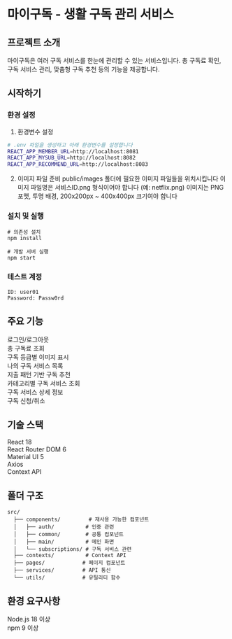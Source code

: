 # 마이구독 - 생활 구독 관리 서비스

## 프로젝트 소개
마이구독은 여러 구독 서비스를 한눈에 관리할 수 있는 서비스입니다. 
총 구독료 확인, 구독 서비스 관리, 맞춤형 구독 추천 등의 기능을 제공합니다.

## 시작하기

### 환경 설정
1. 환경변수 설정
```bash
# .env 파일을 생성하고 아래 환경변수를 설정합니다
REACT_APP_MEMBER_URL=http://localhost:8081
REACT_APP_MYSUB_URL=http://localhost:8082  
REACT_APP_RECOMMEND_URL=http://localhost:8083
```

2. 이미지 파일 준비
public/images 폴더에 필요한 이미지 파일들을 위치시킵니다
이미지 파일명은 서비스ID.png 형식이어야 합니다 (예: netflix.png)
이미지는 PNG 포맷, 투명 배경, 200x200px ~ 400x400px 크기여야 합니다

### 설치 및 실행
```
# 의존성 설치
npm install

# 개발 서버 실행 
npm start
```

### 테스트 계정
```
ID: user01  
Password: Passw0rd
```

## 주요 기능
로그인/로그아웃  
총 구독료 조회  
구독 등급별 이미지 표시  
나의 구독 서비스 목록  
지출 패턴 기반 구독 추천  
카테고리별 구독 서비스 조회  
구독 서비스 상세 정보   
구독 신청/취소  

## 기술 스택
React 18  
React Router DOM 6  
Material UI 5  
Axios  
Context API  

## 폴더 구조
```
src/
  ├── components/         # 재사용 가능한 컴포넌트
  │   ├── auth/          # 인증 관련 
  │   ├── common/        # 공통 컴포넌트
  │   ├── main/          # 메인 화면 
  │   └── subscriptions/ # 구독 서비스 관련
  ├── contexts/          # Context API 
  ├── pages/            # 페이지 컴포넌트
  ├── services/         # API 통신
  └── utils/            # 유틸리티 함수
```

## 환경 요구사항
Node.js 18 이상  
npm 9 이상  


